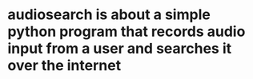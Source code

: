 # audiosearch is about a simple python program that records audio input from a user and searches it over the internet
